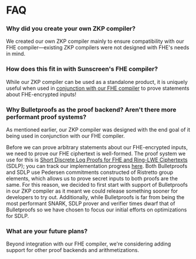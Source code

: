 # FAQ

### Why did you create your own ZKP compiler?
We created our own ZKP compiler mainly to ensure compatibility with our FHE compiler&mdash;existing ZKP compilers were not designed with FHE's needs in mind.

### How does this fit in with Sunscreen's FHE compiler?
While our ZKP compiler can be used as a standalone product, it is uniquely
useful when used in [conjunction with our FHE compiler](/linked/intro/intro.md) to prove statements about
FHE-encrypted inputs!

### Why Bulletproofs as the proof backend? Aren't there more performant proof systems?
As mentioned earlier, our ZKP compiler was designed with the end goal of it being used in conjunction with our FHE compiler.

Before we can prove arbitrary statements about our FHE-encrypted inputs, we need to prove our FHE ciphertext is well-formed. The proof system we use for this is [Short Discrete Log Proofs for FHE and Ring-LWE Ciphertexts](https://eprint.iacr.org/2019/057) (SDLP); you can track our implementation progress [here](https://github.com/Sunscreen-tech/Sunscreen/tree/main/logproof/src). Both Bulletproofs and SDLP use Pedersen commitments constructed of Ristretto group elements, which allows us to prove secret inputs to both proofs are the same. For this reason, we decided to first start with support of Bulletproofs in our ZKP compiler as it meant we could release something sooner for developers to try out. Additionally, while Bulletproofs is far from being the most performant SNARK, SDLP prover and verifier times dwarf that of Bulletproofs so we have chosen to focus our initial efforts on optimizations for SDLP.

### What are your future plans?
Beyond integration with our FHE compiler, we're considering adding support for other proof backends and arithmetizations.
